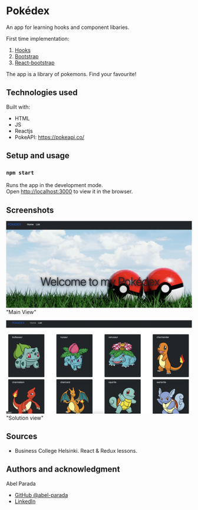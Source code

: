 # Pokédex

An app for learning hooks and component libaries.

First time implementation:

1. [Hooks](https://reactjs.org/docs/hooks-intro.html)
2. [Bootstrap](https://getbootstrap.com/)
3. [React-bootstrap](https://react-bootstrap.github.io/)

The app is a library of pokemons. Find your favourite!

## Technologies used

Built with:

- HTML
- JS
- Reactjs
- PokeAPI: https://pokeapi.co/

## Setup and usage

### `npm start`

Runs the app in the development mode.\
Open [http://localhost:3000](http://localhost:3000) to view it in the browser.

## Screenshots

![alt text](./src/Components/Images/main.png) "Main View"

![alt text](./src/Components/Images/solution.png) "Solution view"

## Sources

- Business College Helsinki. React & Redux lessons.

## Authors and acknowledgment

Abel Parada

- [GitHub @abel-parada](https://github.com/abel-parada)
- [LinkedIn](https://www.linkedin.com/in/abelparadamillan/)

